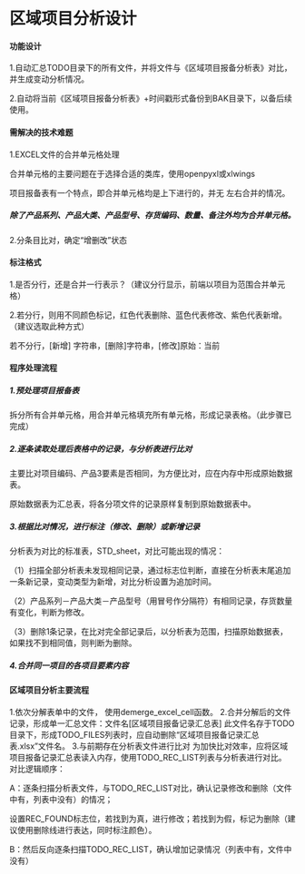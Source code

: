 # 区域项目分析设计



#### 功能设计

1.自动汇总TODO目录下的所有文件，并将文件与《区域项目报备分析表》对比，并生成变动分析情况。

2.自动将当前《区域项目报备分析表》+时间戳形式备份到BAK目录下，以备后续使用。



#### 需解决的技术难题

1.EXCEL文件的合并单元格处理

合并单元格的主要问题在于选择合适的类库，使用openpyxl或xlwings

项目报备表有一个特点，即合并单元格均是上下进行的，并无 左右合并的情况。

##### 除了产品系列、产品大类、产品型号、存货编码、数量、备注外均为合并单元格。

2.分条目比对，确定“增删改”状态



#### 标注格式

1.是否分行，还是合并一行表示？（建议分行显示，前端以项目为范围合并单元格）

2.若分行，则用不同颜色标记，红色代表删除、蓝色代表修改、紫色代表新增。（建议选取此种方式）

若不分行，[新增] 字符串，[删除]字符串，[修改]原始：当前



#### 程序处理流程

##### 1.预处理项目报备表

拆分所有合并单元格，用合并单元格填充所有单元格，形成记录表格。（此步骤已完成）

##### 2.逐条读取处理后表格中的记录，与分析表进行比对

主要比对项目编码、产品3要素是否相同，为方便比对，应在内存中形成原始数据表。

原始数据表为汇总表，将各分项文件的记录原样复制到原始数据表中。



##### 3.根据比对情况，进行标注（修改、删除）或新增记录

分析表为对比的标准表，STD_sheet，对比可能出现的情况：

（1）扫描全部分析表未发现相同记录，通过标志位判断，直接在分析表末尾追加一条新记录，变动类型为新增，对比分析设置为追加时间。

（2）产品系列－产品大类－产品型号（用冒号作分隔符）有相同记录，存货数量有变化，判断为修改。

（3）删除1条记录，在比对完全部记录后，以分析表为范围，扫描原始数据表，如果找不到相同值，则判断为删除。

##### 4.合并同一项目的各项目要素内容

#### 区域项目分析主要流程

1.依次分解表单中的文件， 使用demerge_excel_cell函数。
2.合并分解后的文件记录，形成单一汇总文件：文件名[区域项目报备记录汇总表]
此文件名存于TODO目录下，形成TODO_FILES列表时，应自动删除“区域项目报备记录汇总表.xlsx”文件名。
3.与前期存在分析表文件进行比对
为加快比对效率，应将区域项目报备记录汇总表读入内存，使用TODO_REC_LIST列表与分析表进行对比。
对比逻辑顺序：

A：逐条扫描分析表文件，与TODO_REC_LIST对比，确认记录修改和删除（文件中有，列表中没有）的情况；

设置REC_FOUND标志位，若找到为真，进行修改；若找到为假，标记为删除（建议使用删除线进行表达，同时标注颜色）。

B：然后反向逐条扫描TODO_REC_LIST，确认增加记录情况（列表中有，文件中没有）


